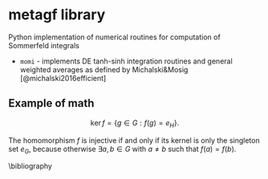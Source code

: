 # metagf library

Python implementation of numerical routines for computation of Sommerfeld integrals

* ``momi`` - implements DE tanh-sinh integration routines and general weighted averages as defined by Michalski&Mosig [@michalski2016efficient]


## Example of math

$$
\operatorname{ker} f=\{g\in G:f(g)=e_{H}\}{\mbox{.}}
$$

The homomorphism $f$ is injective if and only if its kernel is only the 
singleton set $e_G$, because otherwise $\exists a,b\in G$ with $a\neq b$ such 
that $f(a)=f(b)$.


\bibliography